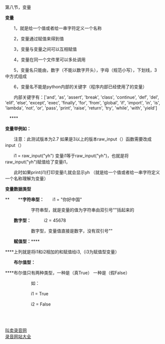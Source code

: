 第八节，变量


**变量**

　　1，就是给一个值或者给一串字符定义一个名称

　　2，变量通过赋值来得到值

　　3，变量与变量之间可以互相赋值

　　4，变量在同一个文件里可以多处调用

　　5，变量名只能由，数字（不能以数字开头），字母（规范小写），下划线，3中方式组成

　　6，变量名不能是python内部的关键字（程序内部已经使用了的变量）

　　内部关键字有：['and', 'as', 'assert', 'break', 'class', 'continue', 'def', 'del', 'elif', 'else', 'except', 'exec', 'finally', 'for', 'from', 'global', 'if', 'import', 'in', 'is', 'lambda', 'not', 'or', 'pass', 'print', 'raise', 'return', 'try', 'while', 'with', 'yield']

　****

**变量举例如：**

　　注意：此测试版本为2.7  如果是3以上的版本raw_input（）函数需要改成 input（）　

　　i1 = raw_input("yh")     变量i1等于raw_input("yh")，也就是将raw_input("yh")赋值给了变量i1，

　　此时如果print(i1)打印变量i1,就会显示yh （就是给一个值或者给一串字符定义一个名称理解为变量）

 

**变量数据类型**

**　　****字符串型：**　　i1 = "你好中国"

　　　　　　字符串型，就是变量的值为字符串由双引号""括起来的

　　**数字型：**　　　i2 = 45678

　　　　　　数字型，变量值直接是数字，没有双引号""

　　**赋值型：******

****上列就是将i1和i2相加的和赋值给i3,（i3为赋值型变量）

　　**布尔值型：**

****布尔值只有两种类型，一种是（真True）    一种是（假False）

　　　　　　如：

　　　　　　i1 = True

　　　　　　i2 = False

 

　

<br />[叫卖录音网](http://www.jxiou.com/)<br />[录音网站大全](http://www.jxiou.com/lu_yin_wang_zhan.html)

　

 
